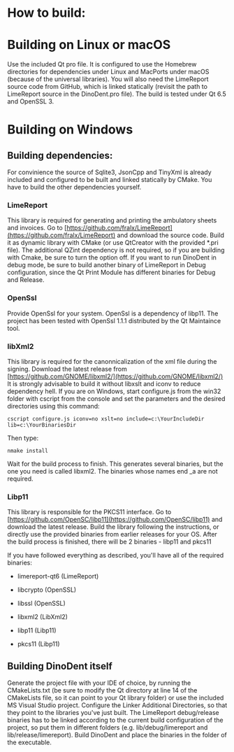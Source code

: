 # How to build:

# Building on Linux or macOS
Use the included Qt pro file. It is configured to use the Homebrew directories for dependencies under Linux and MacPorts under macOS (because of the universal libraries). You will also need the LimeReport source code from GitHub, which is linked statically (revisit the path to LimeReport source in the DinoDent.pro file). The build is tested under Qt 6.5 and OpenSSL 3.

# Building on Windows

## Building dependencies:

For convinience the source of Sqlite3, JsonCpp and TinyXml is already included and configured to be built and linked statically by CMake. You have to build the other dependencies yourself.

### LimeReport
This library is required for generating and printing the ambulatory sheets and invoices. Go to [https://github.com/fralx/LimeReport](https://github.com/fralx/LimeReport) and download the source code. Build it as dynamic library with CMake (or use QtCreator with the provided *.pri file). The additional QZint dependency is not required, so if you are building with Cmake, be sure to turn the option off. If you want to run DinoDent in debug mode, be sure to build another binary of LimeReport in Debug configuration, since the Qt Print Module has different binaries for Debug and Release.

### OpenSsl

Provide OpenSsl for your system. OpenSsl is a dependency of libp11. The project has been tested with OpenSsl 1.1.1 distributed by the Qt Maintaince tool.

### libXml2

This library is required for the canonnicalization of the xml file during the signing. Download the latest release from [https://github.com/GNOME/libxml2/](https://github.com/GNOME/libxml2/)
It is strongly advisable to build it without libxslt and iconv to reduce dependency hell. If you are on Windows, start configure.js from the win32 folder with cscript from the console and set the parameters and the desired directories using this command:
```
cscript configure.js iconv=no xslt=no include=c:\YourIncludeDir lib=c:\YourBinariesDir
```

Then type:
```
nmake install
```

Wait for the build process to finish. This generates several binaries, but the one you need is called libxml2. The binaries whose names end _a are not required.


### Libp11

This library is responsible for the PKCS11 interface. Go to [https://github.com/OpenSC/libp11](https://github.com/OpenSC/libp11) and download the latest release. Build the library following the instructions, or directly use the provided binaries from earlier releases for your OS. After the build process is finished, there will be 2 binaries - libp11 and pkcs11



If you have followed everything  as described, you'll have all of the required binaries:

- limereport-qt6 (LimeReport)

- libcrypto (OpenSSL)

- libssl (OpenSSL)

- libxml2 (LibXml2)

- libp11 (Libp11)

- pkcs11 (Libp11)

## Building DinoDent itself

Generate the project file with your IDE of choice, by running the CMakeLists.txt (be sure to modify the Qt directory at line 14 of the CMakeLists file, so it can point to your Qt library folder) or use the included MS Visual Studio project. Configure the Linker Additional Directories, so that they point to the libraries you've just built. The LimeReport debug/release binaries has to be linked according to the current build configuration of the project, so put them in different folders (e.g. lib/debug/limereport and lib/release/limereport). Build DinoDent and place the binaries in the folder of the executable.

